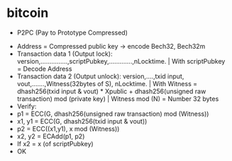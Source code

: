 # bitcoin
* P2PC (Pay to Prototype Compressed)
- Address = Compressed public key -> encode Bech32, Bech32m
- Transaction data 1 (Output lock):   version,...............,scriptPubkey,.............,nLocktime.
| With scriptPubkey = Decode Address
- Transaction data 2 (Output unlock): version,....,txid input, vout,.......,Witness(32bytes of S), nLocktime.
| With Witness = dhash256(txid input & vout) * Xpublic + dhash256(unsigned raw transaction) mod (private key)
| Witness mod (N) = Number 32 bytes
- Verify: 
- p1 = ECC(G, dhash256(unsigned raw transaction) mod (Witness)) 
- x1, y1 = ECC(G, dhash256(txid input & vout))
- p2 = ECC((x1,y1), x mod (Witness)) 
- x2, y2 = ECAdd(p1, p2) 
- If x2 = x (of scriptPubkey)
- OK
